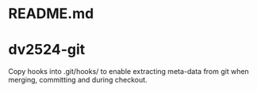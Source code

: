 # README.md

dv2524-git
==========

Copy hooks into .git/hooks/ to enable extracting meta-data from git when merging, committing and during checkout.